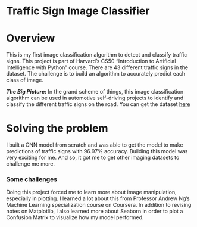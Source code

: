 # Traffic Sign Image Classifier
# Overview
This is my first image classification algorithm to detect and classify traffic signs. This project is part of Harvard’s CS50 “Introduction to Artificial Intelligence with Python” course. There are 43 different traffic signs in the dataset. The challenge is to build an algorithm to accurately predict each class of image. 

***The Big Picture:*** In the grand scheme of things, this image classification algorithm can be used in automotive self-driving projects to identify and classify the different traffic signs on the road. You can get the dataset [here](https://cdn.cs50.net/ai/2020/x/projects/5/gtsrb.zip)

# Solving the problem
I built a CNN model from scratch and was able to get the model to make predictions of traffic signs with 96.97% accuracy. Building this model was very exciting for me. And so, it got me to get other imaging datasets to challenge me more. 

### Some challenges
Doing this project forced me to learn more about image manipulation, especially in plotting. I learned a lot about this from Professor Andrew Ng’s Machine Learning specialization course on Coursera. In addition to revising notes on Matplotlib, I also learned more about Seaborn in order to plot a Confusion Matrix to visualize how my model performed.  
